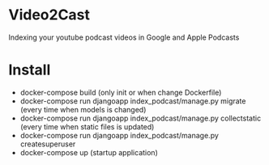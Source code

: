 # Video2Cast
Indexing your youtube podcast videos in Google and Apple Podcasts
# Install
- docker-compose build (only init or when change Dockerfile)
- docker-compose run djangoapp index_podcast/manage.py migrate (every time when models is changed)
- docker-compose run djangoapp index_podcast/manage.py collectstatic (every time when static files is updated)
- docker-compose run djangoapp index_podcast/manage.py createsuperuser
- docker-compose up (startup application)
